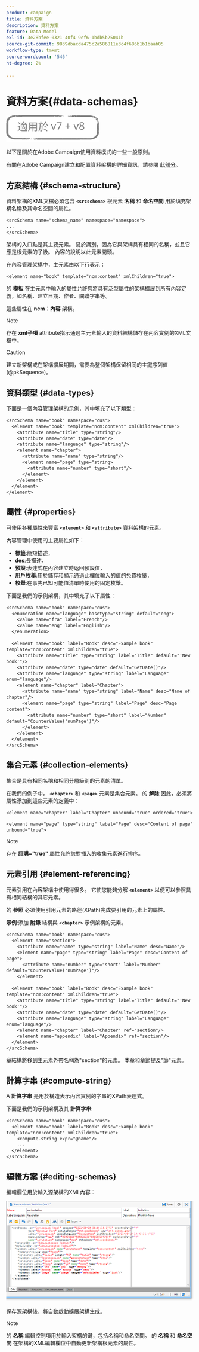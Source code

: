 ```yaml
---
product: campaign
title: 資料方案
description: 資料方案
feature: Data Model
exl-id: 3e28bfee-0321-40f4-9ef6-1bdb5b25041b
source-git-commit: 9839dbacda475c2a586811e3c4f686b1b1baab05
workflow-type: tm+mt
source-wordcount: '546'
ht-degree: 2%

---
```


# 資料方案{#data-schemas}

![](../../assets/common.svg)

以下是關於在Adobe Campaign使用資料模式的一些一般原則。

有關在Adobe Campaign建立和配置資料架構的詳細資訊，請參閱 [此部分](../../configuration/using/about-schema-edition.md)。

## 方案結構 {#schema-structure}

資料架構的XML文檔必須包含 **`<srcschema>`** 根元素 **名稱** 和 **命名空間** 用於填充架構名稱及其命名空間的屬性。

```
<srcSchema name="schema_name" namespace="namespace">
...
</srcSchema>
```

架構的入口點是其主要元素。 易於識別，因為它與架構具有相同的名稱，並且它應是根元素的子級。 內容的說明以此元素開頭。

在內容管理架構中，主元素由以下行表示：

```
<element name="book" template="ncm:content" xmlChildren="true">
```

的 **模板** 在主元素中輸入的屬性允許您將具有泛型屬性的架構擴展到所有內容定義，如名稱、建立日期、作者、關聯字串等。

這些屬性在 **ncm：內容** 架構。

>[!NOTE]
>
>存在 **xml子項** attribute指示通過主元素輸入的資料結構儲存在內容實例的XML文檔中。

>[!CAUTION]
>
>建立新架構或在架構擴展期間，需要為整個架構保留相同的主鍵序列值(@pkSequence)。

## 資料類型 {#data-types}

下面是一個內容管理架構的示例，其中填充了以下類型：

```
<srcSchema name="book" namespace="cus">
  <element name="book" template="ncm:content" xmlChildren="true">
    <attribute name="title" type="string"/>
    <attribute name="date" type="date"/>
    <attribute name="language" type="string"/>
    <element name="chapter">
      <attribute name="name" type="string"/>
      <element name="page" type="string>
        <attribute name="number" type="short"/>
      </element>
    </element>
  </element>
</element>
```

## 屬性 {#properties}

可使用各種屬性來豐富 **`<element>`** 和 **`<attribute>`** 資料架構的元素。

內容管理中使用的主要屬性如下：

* **標籤**:簡短描述，
* **des**:長描述，
* **預設**:表達式在內容建立時返回預設值，
* **用戶枚舉**:用於儲存和顯示通過此欄位輸入的值的免費枚舉，
* **枚舉**:在事先已知可能值清單時使用的固定枚舉。

下面是我們的示例架構，其中填充了以下屬性：

```
<srcSchema name="book" namespace="cus">
  <enumeration name="language" basetype="string" default="eng">    
    <value name="fra" label="French"/>    
    <value name="eng" label="English"/>   
  </enumeration>

  <element name="book" label="Book" desc="Example book" template="ncm:content" xmlChildren="true">
    <attribute name="title" type="string" label="Title" default="'New book'"/>
    <attribute name="date" type="date" default="GetDate()"/>
    <attribute name="language" type="string" label="Language" enum="language"/>
    <element name="chapter" label="Chapter">
      <attribute name="name" type="string" label="Name" desc="Name of chapter"/>
      <element name="page" type="string" label="Page" desc="Page content">
        <attribute name="number" type="short" label="Number" default="CounterValue('numPage')"/>
      </element>
    </element>
  </element>
</srcSchema>
```

## 集合元素 {#collection-elements}

集合是具有相同名稱和相同分層級別的元素的清單。

在我們的例子中， **`<chapter>`** 和 **`<page>`** 元素是集合元素。 的 **解除** 因此，必須將屬性添加到這些元素的定義中：

```
<element name="chapter" label="Chapter" unbound="true" ordered="true">
```

```
<element name="page" type="string" label="Page" desc="Content of page" unbound="true">
```

>[!NOTE]
>
>存在 **訂購=&quot;true&quot;** 屬性允許您對插入的收集元素進行排序。

## 元素引用 {#element-referencing}

元素引用在內容架構中使用得很多。 它使您能夠分解 **`<element>`** 以便可以參照具有相同結構的其它元素。

的 **參照** 必須使用引用元素的路徑(XPath)完成要引用的元素上的屬性。

**示例**:添加 **附錄** 結構與 **`<chapter>`** 示例架構的元素。

```
<srcSchema name="book" namespace="cus">
  <element name="section">
    <attribute name="name" type="string" label="Name" desc="Name"/>
    <element name="page" type="string" label="Page" desc="Content of page">
      <attribute name="number" type="short" label="Number" default="CounterValue('numPage')"/>
    </element>

  <element name="book" label="Book" desc="Example book" template="ncm:content" xmlChildren="true">
    <attribute name="title" type="string" label="Title" default="'New book'"/>
    <attribute name="date" type="date" default="GetDate()"/>
    <attribute name="language" type="string" label="Language" enum="language"/>
    <element name="chapter" label="Chapter" ref="section"/>
    <element name="appendix" label="Appendix" ref="section"/>
  </element>
</srcSchema>
```

章結構將移到主元素外帶名稱為&quot;section&quot;的元素。 本章和章節提及&quot;節&quot;元素。

## 計算字串 {#compute-string}

A **計算字串** 是用於構造表示內容實例的字串的XPath表達式。

下面是我們的示例架構及其 **計算字串**:

```
<srcSchema name="book" namespace="cus">
  <element name="book" label="Book" desc="Example book" template="ncm:content" xmlChildren="true">
    <compute-string expr="@name"/>
    ...
  </element>
</srcSchema>
```

## 編輯方案 {#editing-schemas}

編輯欄位用於輸入源架構的XML內容：

![](assets/d_ncs_integration_schema_edition.png)

保存源架構後，將自動啟動擴展架構生成。

>[!NOTE]
>
>的 **名稱** 編輯控制項用於輸入架構的鍵，包括名稱和命名空間。 的 **名稱** 和 **命名空間** 在架構的XML編輯欄位中自動更新架構根元素的屬性。
